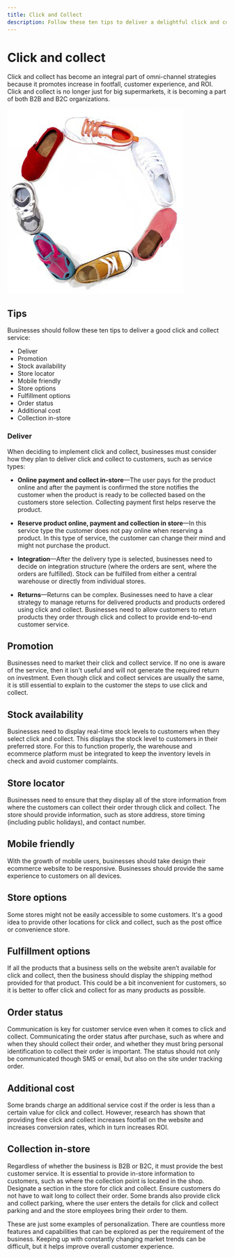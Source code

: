 ```yaml
---
title: Click and Collect
description: Follow these ten tips to deliver a delightful click and collect experience for your customers.
---
```


# Click and collect

Click and collect has become an integral part of omni-channel strategies because it promotes increase in footfall, customer experience, and ROI. Click and collect is no longer just for big supermarkets, it is becoming a part of both B2B and B2C organizations.

![Shoes in a circle](../../assets/playbooks/shoes.png)

## Tips

Businesses should follow these ten tips to deliver a good click and collect service:

- Deliver
- Promotion
- Stock availability
- Store locator
- Mobile friendly
- Store options
- Fulfillment options
- Order status
- Additional cost
- Collection in-store

### Deliver

When deciding to implement click and collect, businesses must consider how they plan to deliver click and collect to customers, such as service types:

- **Online payment and collect in-store**—The user pays for the product online and after the payment is confirmed the store notifies the customer when the product is ready to be collected based on the customers store selection. Collecting payment first helps reserve the product.

- **Reserve product online, payment and collection in store**—In this service type the customer does not pay online when reserving a product. In this type of service, the customer can change their mind and might not purchase the product.

- **Integration**—After the delivery type is selected, businesses need to decide on integration structure (where the orders are sent, where the orders are fulfilled). Stock can be fulfilled from either a central warehouse or directly from individual stores.

- **Returns**—Returns can be complex. Businesses need to have a clear strategy to manage returns for delivered products and products ordered using click and collect. Businesses need to allow customers to return products they order through click and collect to provide end-to-end customer service.

## Promotion

Businesses need to  market their click and collect service. If no one is aware of the service, then it isn't useful and will not generate the required return on investment. Even though click and collect services are usually the same, it is still essential to explain to the customer the steps to use click and collect.

## Stock availability

Businesses need to display real-time stock levels to customers when they select click and collect. This displays the stock level to customers in their preferred store. For this to function properly, the warehouse and ecommerce platform must be integrated to keep the inventory levels in check and avoid customer complaints.

## Store locator

Businesses need to ensure that they display all of the store information from where the customers can collect their order through click and collect. The store should provide information, such as store address, store timing (including public holidays), and contact number.

## Mobile friendly

With the growth of mobile users, businesses should take design their ecommerce website to be responsive. Businesses should provide the same experience to customers on all devices.

## Store options

Some stores might not be easily accessible to some customers. It's a good idea to provide other locations for click and collect, such as the post office or convenience store.

## Fulfillment options

If all the products that a business sells on the website aren’t available for click and collect, then the business should display the shipping method provided for that product. This could be a bit inconvenient for customers, so it is better to offer click and collect for as many products as possible.

## Order status

Communication is key for customer service even when it comes to click and collect. Communicating the order status after purchase, such as where and when they should collect their order, and whether they must bring personal identification to collect their order is important. The status should not only be communicated though SMS or email, but also on the site under tracking order.

## Additional cost

Some brands charge an additional service cost if the order is less than a certain value for click and collect. However, research has shown that providing free click and collect increases footfall on the website and increases conversion rates, which in turn increases ROI.

## Collection in-store

Regardless of whether the business is B2B or B2C, it must provide the best customer service. It is essential to provide in-store information to customers, such as where the collection point is located in the shop. Designate a section in the store for click and collect. Ensure customers do not have to wait long to collect their order. Some brands also provide click and collect parking, where the user enters the details for click and collect parking and and the store employees bring their order to them.

These are just some examples of personalization. There are countless more features and capabilities that can be explored as per the requirement of the business. Keeping up with constantly changing market trends can be difficult, but it helps improve overall customer experience.
